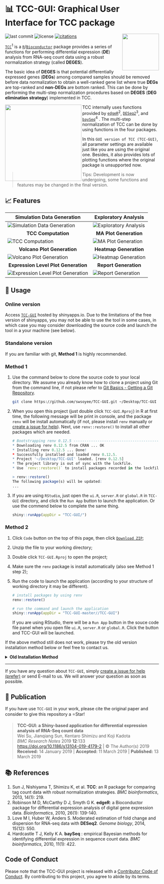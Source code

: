 # 📊 TCC-GUI: Graphical User Interface for TCC package

<img src="https://raw.githubusercontent.com/swsoyee/TCC-GUI/master/TCC-GUI/www/tcc-gui-logo.png" width="120" align="right">  

![last commit](https://img.shields.io/github/last-commit/swsoyee/TCC-GUI.svg)
![license](https://img.shields.io/github/license/swsoyee/TCC-GUI.svg)
[![citations](https://img.shields.io/badge/citations-64-blue?link=https://scholar.google.com/scholar?rlz=1C5CHFA_enJP843JP843&um=1&ie=UTF-8&lr&cites=4813951894701221269)](https://scholar.google.com/scholar?oi=bibs&hl=en&cites=4813951894701221269&as_sdt=5)

[`TCC`](http://bioconductor.org/packages/TCC/)<sup>1</sup> is a [`R`](https://www.r-project.org/)/[`Bioconductor`](https://www.bioconductor.org/) package provides a series of functions for performing differential expression  (**DE**)  analysis from    RNA-seq count data using a robust normalization strategy (called **DEGES**).  

The basic idea of **DEGES** is that potential differentially expressed genes (**DEGs**) among compared samples should be removed before data normalization to obtain a well-ranked gene list where true **DEGs** are top-ranked and **non-DEGs** are bottom ranked. This can be done by performing the multi-step normalization procedures based on **DEGES** (**DEG elimination strategy**) implemented in TCC.  

<img src="https://raw.githubusercontent.com/swsoyee/TCC-GUI/master/ScreenShot/Home.png" width="250" align="left">

TCC internally uses functions provided by [`edgeR`](https://www.bioconductor.org/packages/release/bioc/html/edgeR.html)<sup>2</sup>, [`DESeq2`](https://www.bioconductor.org/packages/release/bioc/html/DESeq2.html)<sup>3</sup>, and [`baySeq`](https://www.bioconductor.org/packages/release/bioc/html/baySeq.html)<sup>4</sup> . The multi-step normalization of TCC can be done by using functions in the four packages.  

In this `GUI version of TCC (TCC-GUI)`, all parameter settings are available just like you are using the original one. Besides, it also provides lots of plotting functions where the original package is unsupported now.  

> Tips: Development is now undergoing, some functions and features may be changed in the final version.

## 📈 Features

| Simulation Data Generation| Exploratory Analysis|
| --- | --- |
| ![Simulation Data Generation](https://raw.githubusercontent.com/swsoyee/TCC-GUI/master/ScreenShot/beta1.png) | ![Exploratory Analysis](https://raw.githubusercontent.com/swsoyee/TCC-GUI/master/ScreenShot/beta2.png) |
| <div align="center">**TCC Computation**</div>| <div align="center">**MA Plot Generation**</div>|
| ![TCC Computation](https://raw.githubusercontent.com/swsoyee/TCC-GUI/master/ScreenShot/beta3.png) | ![MA Plot Generation](https://raw.githubusercontent.com/swsoyee/TCC-GUI/master/ScreenShot/beta4.png) |
| <div align="center">**Volcano Plot Generation**</div>| <div align="center">**Heatmap Generation**</div>|
| ![Volcano Plot Generation](https://raw.githubusercontent.com/swsoyee/TCC-GUI/master/ScreenShot/beta5.png) | ![Heatmap Generation](https://raw.githubusercontent.com/swsoyee/TCC-GUI/master/ScreenShot/beta7.png) |
| <div align="center">**Expression Level Plot Generation**</div>| <div align="center">**Report Generation**</div>|
| ![Expression Level Plot Generation](https://raw.githubusercontent.com/swsoyee/TCC-GUI/master/ScreenShot/beta8.png) | ![Report Generation](https://raw.githubusercontent.com/swsoyee/TCC-GUI/master/ScreenShot/beta9.png) |

## 📔 Usage

### Online version

Access [`TCC-GUI`](https://infinityloop.shinyapps.io/TCC-GUI/) hosted by shinyapps.io. Due to the limitations of the free version of shinyapps, you may not be able to use the tool in some cases, in which case you may consider downloading the source code and launch the tool in a your machine (see below).  

### Standalone version  

If you are familiar with git, **Method 1** is highly recommended.

### Method 1

1. Use the command below to clone the source code to your local directory. We assume you already know how to clone a project using Git from the command line, if not please refer to [Git Basics - Getting a Git Repository](https://git-scm.com/book/en/v2/Git-Basics-Getting-a-Git-Repository).

    ```bash
    git clone https://github.com/swsoyee/TCC-GUI.git ~/Desktop/TCC-GUI
    ```

2. When you open this project (just double click `TCC-GUI.Rproj`) in R at first time, the following message will be print in console, and the package `renv` will be install automatically (if not, please install `renv` manually or [create a issue for help](https://github.com/swsoyee/TCC-GUI/issues/new/choose)). Next, use `renv::restore()` to install all other packages which are needed.

    ```r
    # Bootstrapping renv 0.12.5 --------------------------------------------------
    * Downloading renv 0.12.5 from CRAN ... OK
    * Installing renv 0.12.5 ... Done!
    * Successfully installed and loaded renv 0.12.5.
    * Project '~/Desktop/TCC-GUI' loaded. [renv 0.12.5]
    * The project library is out of sync with the lockfile.
    * Use `renv::restore()` to install packages recorded in the lockfile.
    
    > renv::restore()
    The following package(s) will be updated:
    ...
    ````

3. If you are using `RStudio`, just open the `ui.R`, `server.R` or `global.R` in `TCC-GUI` directory, and click the `Run App` button to launch the application. Or use the commend below to complete the same thing.

    ```r
    shiny::runApp(appDir = "TCC-GUI/")
    ```

### Method 2

1. Click `Code` button on the top of this page, then click [`Download ZIP`](https://github.com/swsoyee/TCC-GUI/archive/refs/heads/master.zip);  
2. Unzip the file to your working directory;
3. Double click `TCC-GUI.Rproj` to open the project;
4. Make sure the `renv` package is install automatically (also see Method 1 step 2);
4. Run the code to launch the application (according to your structure of working directory it may be different).  

    ```R
    # install packages by using renv
    renv::restore()

    # run the command and launch the application
    shiny::runApp(appDir = "TCC-GUI-master//TCC-GUI")
    ```
    If you are using RStudio, there will be a `Run App` button in the souce code file panel when you open file `ui.R`, `server.R` or `global.R`. Click the button and TCC-GUI will be launched.

If the above method still does not work, please try the old version installation method below or feel free to contact us.

<details>
<summary><b>Old Installation Method</b></summary>  
    
### Pre-installation

Make sure that you have already installed those packages in your environment.   

`shiny`, `shinydashboard`, `shinyWidgets`, `plotly`, `dplyr`, `TCC`, `DT`, `heatmaply`,  `rmarkdown`, `data.table`, `tidyr`, `RColorBrewer`, `utils`, `knitr`, `cluster`, `shinycssloaders`, `shinyBS`, `renv`, `MASS`.    

If any package is missing, Please run the following command in your [`RStudio`](https://www.rstudio.com/) and it will install all packages automatically.  

```R
# Check "BiocManager"
if (!requireNamespace("BiocManager", quietly = TRUE))
    install.packages("BiocManager")

# Package list
libs <- c("shiny", "shinydashboard", "shinyWidgets", "plotly", "dplyr", "DT", "heatmaply", "tidyr","utils","rmarkdown","data.table","RColorBrewer", "knitr", "cluster", "shinycssloaders", "shinyBS", "renv", "MASS", "TCC")

# Install packages if missing
for (i in libs){
  if( !is.element(i, .packages(all.available = TRUE)) ) {
     BiocManager::install(i, suppressUpdates=TRUE)
  }
}
```

### Start the App

Run the following command to launch `TCC-GUI` in your local environment, then it will download `TCC-GUI` automatically from github and launch.  

##### Method 1  
```R
shiny::runGitHub("TCC-GUI", "swsoyee", subdir = "TCC-GUI", launch.browser = TRUE)
```

This method always download the source code from github before launching, so maybe you can try to download all the source code by yourself and launch it.   

##### Method 2  
1. Click `Clone or download` button on the top of this page, then click [`Download ZIP`](https://github.com/swsoyee/TCC-GUI/archive/master.zip);  
2. Unzip the file to your working directory (use `getwd()` to know your working directory);  
3. Run the code of launching (according to your structure of working directory it may be different).   

  ```R
  shiny::runApp("TCC-GUI-master//TCC-GUI", launch.browser = TRUE)
  ```

</details>

---

If you have any question about `TCC-GUI`, simply [create a issue for help (prefer)](https://github.com/swsoyee/TCC-GUI/issues/new/choose) or send E-mail to us. We will answer your question as soon as possible.

## 📕 Publication

If you have use `TCC-GUI` in your work, please cite the original paper and consider to give this repository a ⭐Star!  

> **TCC-GUI: a Shiny-based application for differential expression analysis of RNA-Seq count data**  
Wei Su, Jianqiang Sun, Kentaro Shimizu and Koji Kadota  
*BMC Research Notes* 2019 **12**:133  
https://doi.org/10.1186/s13104-019-4179-2 | © The Author(s) 2019  
**Received:** 14 January 2019 | **Accepted:** 11 March 2019 | **Published:** 13 March 2019

## 📚 References

1. Sun J, Nishiyama T, Shimizu K, et al. **TCC**: an R package for comparing tag count data with robust normalization strategies. *BMC bioinformatics*, 2013, 14(1): 219.  
2. Robinson M D, McCarthy D J, Smyth G K. **edgeR**: a Bioconductor package for differential expression analysis of digital gene expression data. *Bioinformatics*, 2010, 26(1): 139-140.  
3. Love M I, Huber W, Anders S. Moderated estimation of fold change and dispersion for RNA-seq data with **DESeq2**. *Genome biology*, 2014, 15(12): 550.  
4. Hardcastle T J, Kelly K A. **baySeq** : empirical Bayesian methods for identifying differential expression in sequence count data. *BMC bioinformatics*, 2010, 11(1): 422.  

## Code of Conduct

Please note that the TCC-GUI project is released with a [Contributor Code of Conduct](https://contributor-covenant.org/version/2/0/CODE_OF_CONDUCT.html). By contributing to this project, you agree to abide by its terms.  
